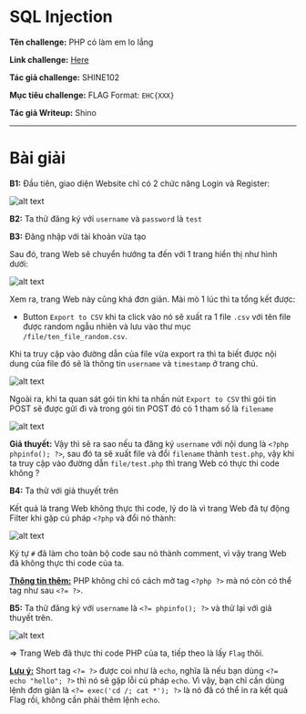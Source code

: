 # SQL Injection

**Tên challenge:** PHP có làm em lo lắng

**Link challenge:** [Here](https://battle.cookiearena.org/challenges/web/php-co-lam-em-lo-lang)

**Tác giả challenge:** SHINE102

**Mục tiêu challenge:** FLAG Format: `EHC{XXX}`

**Tác giả Writeup:** Shino

---

# Bài giải

**B1:** Đầu tiên, giao diện Website chỉ có 2 chức năng Login và Register:

![alt text](image.png)

**B2:** Ta thử đăng ký với `username` và `password` là `test`

**B3:** Đăng nhập với tài khoản vừa tạo

Sau đó, trang Web sẽ chuyển hướng ta đến với 1 trang hiển thị như hình dưới:

![alt text](image-1.png)

Xem ra, trang Web này cũng khá đơn giản. Mài mò 1 lúc thì ta tổng kết được:
* Button `Export to CSV` khi ta click vào nó sẽ xuất ra 1 file `.csv` với tên file được random ngẫu nhiên và lưu vào thư mục `/file/ten_file_random.csv`.

Khi ta truy cập vào đường dẫn của file vừa export ra thì ta biết được nội dung của file đó sẽ là thông tin `username` và `timestamp` ở trang chủ.

![alt text](image-2.png)


Ngoài ra, khi ta quan sát gói tin khi ta nhấn nút `Export to CSV` thì gói tin POST sẽ được gửi đi và trong gói tin POST đó có 1 tham số là `filename`

![alt text](image-4.png)

**Giả thuyết:** Vậy thì sẽ ra sao nếu ta đăng ký `username` với nội dung là `<?php phpinfo(); ?>`, sau đó ta sẽ xuất file và đổi `filename` thành `test.php`, vậy khi ta truy cập vào đường dẫn `file/test.php` thì trang Web có thực thi code không ?

**B4:** Ta thử với giả thuyết trên

Kết quả là trang Web không thực thi code, lý do là vì trang Web đã tự động Filter khi gặp cú pháp `<?php` và đổi nó thành:

![alt text](image-3.png)

Ký tự `#` đã làm cho toàn bộ code sau nó thành comment, vì vậy trang Web đã không thực thi code của ta.

<u>**Thông tin thêm:**</u> PHP không chỉ có cách mở tag `<?php ?>` mà nó còn có thể tag như sau `<?= ?>`.

**B5:** Ta thử đăng ký với `username` là `<?= phpinfo(); ?>` và thử lại với giả thuyết trên.

![alt text](image-5.png)

=> Trang Web đã thực thi code PHP của ta, tiếp theo là lấy `Flag` thôi.

<u>**Lưu ý:**</u> Short tag `<?= ?>` được coi như là `echo`, nghĩa là nếu bạn dùng `<?= echo "hello"; ?>` thì nó sẽ gặp lỗi cú pháp `echo`. Vì vậy, bạn chỉ cần dùng lệnh đơn giản là `<?= exec('cd /; cat *'); ?>` là nó đã có thể in ra kết quả Flag rồi, không cần phải thêm lệnh `echo`.